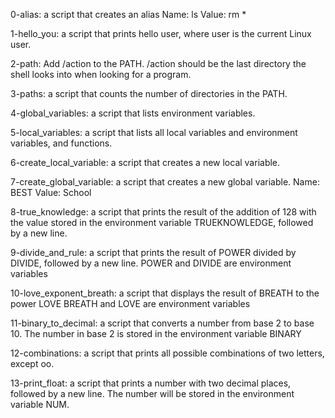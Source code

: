 0-alias: a script that creates an alias
    Name: ls
    Value: rm *

1-hello_you: a script that prints hello user, where user is the current Linux user.

2-path: Add /action to the PATH. /action should be the last directory the shell looks into when looking for a program.

3-paths: a script that counts the number of directories in the PATH.

4-global_variables:  a script that lists environment variables.

5-local_variables: a script that lists all local variables and environment variables, and functions.

6-create_local_variable: a script that creates a new local variable.

7-create_global_variable: a script that creates a new global variable.
    Name: BEST
    Value: School

8-true_knowledge: a script that prints the result of the addition of 128 with the value stored in the environment variable TRUEKNOWLEDGE, followed by a new line.

9-divide_and_rule: a script that prints the result of POWER divided by DIVIDE, followed by a new line.
POWER and DIVIDE are environment variables

10-love_exponent_breath: a script that displays the result of BREATH to the power LOVE
BREATH and LOVE are environment variables

11-binary_to_decimal: a script that converts a number from base 2 to base 10.
    The number in base 2 is stored in the environment variable BINARY

12-combinations: a script that prints all possible combinations of two letters, except oo.

13-print_float: a script that prints a number with two decimal places, followed by a new line.
The number will be stored in the environment variable NUM.

